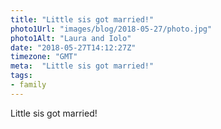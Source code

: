 ```yaml
---
title: "Little sis got married!"
photo1Url: "images/blog/2018-05-27/photo.jpg"
photo1Alt: "Laura and Iolo"
date: "2018-05-27T14:12:27Z"
timezone: "GMT"
meta:  "Little sis got married!"
tags:
- family
---
```

Little sis got married!
